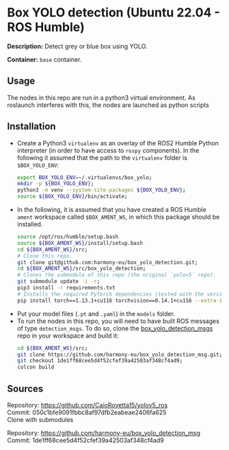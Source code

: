 # Box YOLO detection (Ubuntu 22.04 - ROS Humble)
**Description:** Detect grey or blue box using YOLO.

**Container:** `base` container.

## Usage
The nodes in this repo are run in a python3 virtual environment. As roslaunch interferes with this, the nodes are launched as python scripts

## Installation
- Create a Python3 `virtualenv` as an overlay of the ROS2 Humble Python interpreter (in order to have access to `rospy` components). In the following it assumed that the path to the `virtualenv` folder is `$BOX_YOLO_ENV`:
    ```bash
    export BOX_YOLO_ENV=~/.virtualenvs/box_yolo;
    mkdir -p ${BOX_YOLO_ENV};
    python3 -m venv --system-site-packages ${BOX_YOLO_ENV};
    source ${BOX_YOLO_ENV}/bin/activate;
    ```
- In the following, it is assumed that you have created a ROS Humble `ament` workspace called `$BOX_AMENT_WS`, in which this package should be installed.
    ```bash
    source /opt/ros/humble/setup.bash
    source ${BOX_AMENT_WS}/install/setup.bash
    cd ${BOX_AMENT_WS}/src;
    # Clone this repo.
    git clone git@github.com:harmony-eu/box_yolo_detection.git;
    cd ${BOX_AMENT_WS}/src/box_yolo_detection;
    # Clones the submodule of this repo (the original `yolov5` repo).
    git submodule update -i -r;
    pip3 install -r requirements.txt
    # Installs the required PyTorch dependencies (tested with the versions below).
    pip install torch==1.13.1+cu116 torchvision==0.14.1+cu116 --extra-index-url https://download.pytorch.org/whl/cu116
    ```
- Put your model files (`.pt` and `.yaml`) in the `models` folder.
- To run the nodes in this repo, you will need to have built ROS messages of type `detection_msgs`. To do so, clone the [box_yolo_detection_msgs](https://github.com/harmony-eu/box_yolo_detection_msg) repo in your workspace and build it:
    ```bash
    cd ${BOX_AMENT_WS}/src;
    git clone https://github.com/harmony-eu/box_yolo_detection_msg.git;
    git checkout 1de1ff68cee5d4f52cfef39a42503af348cf4ad9;
    colcon build
    ```

## Sources
Repository: https://github.com/CaioRovetta15/yolov5_ros   
Commit: 050c1bfe9091fbbc8af97dfb2eabeae2406fa625  
Clone with submodules

Repository: https://github.com/harmony-eu/box_yolo_detection_msg
Commit: 1de1ff68cee5d4f52cfef39a42503af348cf4ad9

